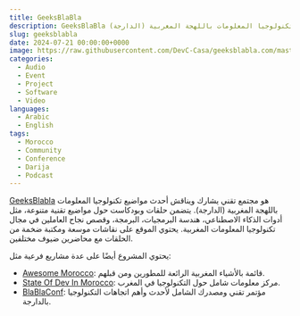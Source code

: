 ```yaml
---
title: GeeksBlaBla
description: GeeksBlaBla هي مبادرة مجتمعية لمناقشة وتسليط الضوء ومشاركة أحدث مواضيع تكنولوجيا المعلومات باللهجة المغربية (الدارجة)
slug: geeksblabla
date: 2024-07-21 00:00:00+0000
image: https://raw.githubusercontent.com/DevC-Casa/geeksblabla.com/master/static/images/logo.png
categories:
  - Audio
  - Event
  - Project
  - Software
  - Video
languages:
  - Arabic
  - English
tags:
  - Morocco
  - Community
  - Conference
  - Darija
  - Podcast
---
```


[GeeksBlabla](https://geeksblabla.io) هو مجتمع تقني يشارك ويناقش أحدث مواضيع تكنولوجيا المعلومات باللهجة المغربية (الدارجة). يتضمن حلقات وبودكاست حول مواضيع تقنية متنوعة، مثل أدوات الذكاء الاصطناعي، هندسة البرمجيات، البرمجة، وقصص نجاح العاملين في مجال تكنولوجيا المعلومات المغربية. يحتوي الموقع على نقاشات موسعة ومكتبة ضخمة من الحلقات مع محاضرين ضيوف مختلفين.

يحتوي المشروع أيضًا على عدة مشاريع فرعية مثل:
- [Awesome Morocco](https://awesome-morocco.dev): قائمة بالأشياء المغربية الرائعة للمطورين ومن قبلهم.
- [State Of Dev In Morocco](https://stateofdev.ma): مركز معلومات شامل حول التكنولوجيا في المغرب.
- [BlaBlaConf](https://blablaconf.com/): مؤتمر تقني ومصدرك الشامل لأحدث وأهم اتجاهات التكنولوجيا بالدارجة.
